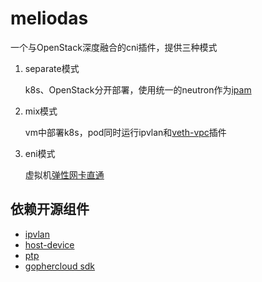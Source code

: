 # meliodas

一个与OpenStack深度融合的cni插件，提供三种模式

1. separate模式
    
   k8s、OpenStack分开部署，使用统一的neutron作为[ipam](docs/host-device.md#)

2. mix模式
    
    vm中部署k8s，pod同时运行ipvlan和[veth-vpc](docs/host-device.md#)插件

3. eni模式
    
    虚拟机[弹性网卡直通](docs/host-device.md#)

## 依赖开源组件

- [ipvlan](https://github.com/containernetworking/plugins/blob/master/plugins/main/ipvlan/ipvlan.go)
- [host-device](https://github.com/containernetworking/plugins/blob/master/plugins/main/ptp/ptp.go)
- [ptp](https://github.com/containernetworking/plugins/blob/master/plugins/main/ptp/ptp.go)
- [gophercloud sdk](https://github.com/gophercloud/gophercloud)
